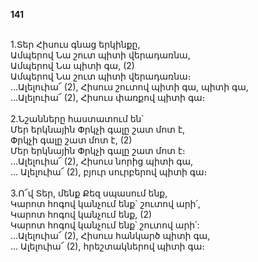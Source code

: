 **141**

\
1.Տեր Հիսուս գնաց երկինքը,\
Ամպերով Նա շուտ պիտի վերադառնա,\
Ամպերով Նա պիտի գա, (2)\
Ամպերով Նա շուտ պիտի վերադառնա։\
 ...Ալելուիա՜ (2), Հիսուս շուտով պիտի գա, պիտի գա,\
 ...Ալելուիա՜ (2), Հիսուս փառքով պիտի գա։\
\
2.Նշանները հաստատում են՝\
Մեր երկնային Փրկչի գալը շատ մոտ է,\
Փրկչի գալը շատ մոտ է, (2)\
Մեր երկնային Փրկչի գալը շատ մոտ է։\
 ...Ալելուիա՜ (2), Հիսուս նորից պիտի գա,\
 ... Ալելուիա՜ (2), բյուր սուրբերով պիտի գա։\
\
3.Ո՜վ Տեր, մենք Քեզ սպասում ենք,\
Կարոտ հոգով կանչում ենք` շուտով արի՛,\
Կարոտ հոգով կանչում ենք, (2)\
Կարոտ հոգով կանչում ենք՝ շուտով արի՛:\
 ...Ալելուիա՜ (2), Հիսուս հանկարծ պիտի գա,\
 ... Ալելուիա՜ (2), հրեշտակներով պիտի գա։
